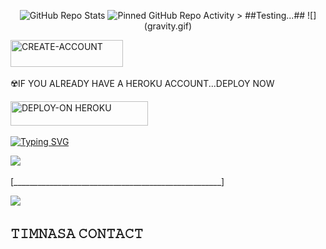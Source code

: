 
<p align="center">
  <!-- GitHub Repo Activity Stats -->
  <img src="https://github-readme-stats.vercel.app/api?username=Qartde&show_icons=true&hide_title=true&count_private=true&hide=prs&theme=radical" alt="GitHub Repo Stats" width="800">

  <!-- Repo Activity Stats Screen -->
  <img src="https://github-readme-stats.vercel.app/api/pin/?username=deshallos1&repo=timnasa" alt="Pinned GitHub Repo Activity" width="800"> 
  > ##Testing...##
![](gravity.gif)
   
   <a href="https://signup.heroku.com/"><img title="CREATE-ACCOUNT" src="https://img.shields.io/badge/CREATE-ACCOUNT-h?color=green&style=for-the-badge&logo=red" width="180" height="43.45"/></a></p>

   ☢️IF YOU ALREADY HAVE A HEROKU ACCOUNT...DEPLOY NOW

 <a href="https://dashboard.heroku.com/new?template=https://github.com/timnasax/TIMNASA_TMD"><img title="DEPLOY-ON HEROKU" src="https://img.shields.io/badge/DEPLOY-ON HEROKU-h?color=red&style=for-the-badge&logo=nike" width="220" height="38.45"/></a></p>

 
 [![Typing SVG](https://readme-typing-svg.herokuapp.com?font=Rockstar-ExtraBold&size=30&pause=1000&color=0000FF&center=true&vCenter=true&width=815&height=60&lines=▭+▬+▭+▬+▭+▬+▭+▬+▭+▬+▭)](https://git.io/typing-svg) 

<a><img src='https://i.imgur.com/LyHic3i.gif'/></a>

[____________________________________________________]







<a><img src='https://i.imgur.com/LyHic3i.gif'/></a>

## 𝚃𝙸𝙼𝙽𝙰𝚂𝙰 𝙲𝙾𝙽𝚃𝙰𝙲𝚃

